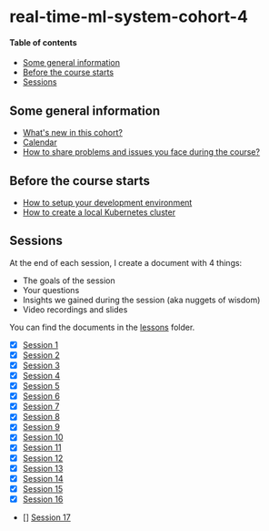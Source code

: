 # real-time-ml-system-cohort-4

#### Table of contents

- [Some general information](#some-general-information)
- [Before the course starts](#before-the-course-starts)
- [Sessions](#sessions)

## Some general information

- [What's new in this cohort?](https://www.realworldml.net/products/building-a-real-time-ml-system-together-cohort-4/categories/2157289689/posts/2186077943)
- [Calendar](https://www.realworldml.net/products/communities/buildingrealtimemlsystemsforproduction/meetups)
- [How to share problems and issues you face during the course?](https://www.realworldml.net/products/building-a-real-time-ml-system-together-cohort-4/categories/2157289689/posts/2186535362)

## Before the course starts

- [How to setup your development environment](lessons/00_how_to_setup_your_development_environment.md)
- [How to create a local Kubernetes cluster](lessons/01_create_local_kubernetes_cluster.md)

## Sessions

At the end of each session, I create a document with 4 things:

* The goals of the session
* Your questions
* Insights we gained during the session (aka nuggets of wisdom)
* Video recordings and slides

You can find the documents in the [lessons](lessons) folder.

- [x] [Session 1](lessons/session_1.md)
- [x] [Session 2](lessons/session_2.md)
- [x] [Session 3](lessons/session_3.md)
- [x] [Session 4](lessons/session_4.md)
- [x] [Session 5](lessons/session_5.md)
- [x] [Session 6](lessons/session_6.md)
- [x] [Session 7](lessons/session_7.md)
- [x] [Session 8](lessons/session_8.md)
- [x] [Session 9](lessons/session_9.md)
- [x] [Session 10](lessons/session_10.md)
- [x] [Session 11](lessons/session_11.md)
- [x] [Session 12](lessons/session_12.md)
- [x] [Session 13](lessons/session_13.md)
- [x] [Session 14](lessons/session_14.md)
- [x] [Session 15](lessons/session_15.md)
- [x] [Session 16](lessons/session_16.md)
- [] [Session 17](lessons/session_17.md)
